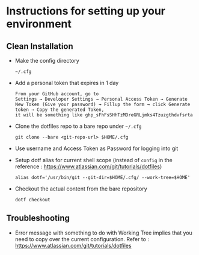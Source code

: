 # Instructions for setting up your environment

## Clean Installation
- Make the config directory

  `~/.cfg`

- Add a personal token that expires in 1 day
  
  ```text
  From your GitHub account, go to 
  Settings → Developer Settings → Personal Access Token → Generate New Token (Give your password) → Fillup the form → click Generate token → Copy the generated Token,
  it will be something like ghp_sFhFsSHhTzMDreGRLjmks4Tzuzgthdvfsrta
  ```
  
- Clone the dotfiles repo to a bare repo under `~/.cfg`

  `git clone --bare <git-repo-url> $HOME/.cfg`

- Use username and Access Token as Password for logging into git

- Setup dotf alias for current shell scope (instead of `config` in the reference : https://www.atlassian.com/git/tutorials/dotfiles)

  `alias dotf='/usr/bin/git --git-dir=$HOME/.cfg/ --work-tree=$HOME'`

- Checkout the actual content from the bare repository

  `dotf checkout`



## Troubleshooting
- Error message with something to do with Working Tree implies that you need to copy over the current configuration. Refer to : https://www.atlassian.com/git/tutorials/dotfiles